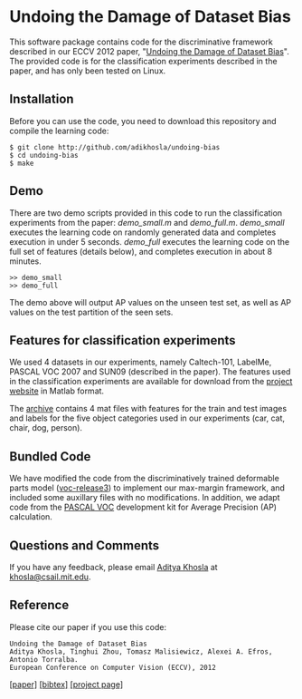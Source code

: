 Undoing the Damage of Dataset Bias
==================================

This software package contains code for the discriminative framework described in our ECCV 2012 paper, "<a href="http://undoingbias.csail.mit.edu/">Undoing the Damage of Dataset Bias</a>". The provided code is for the classification experiments described in the paper, and has only been tested on Linux.

Installation
------------

Before you can use the code, you need to download this repository and compile the learning code:

    $ git clone http://github.com/adikhosla/undoing-bias
    $ cd undoing-bias
    $ make

Demo
----

There are two demo scripts provided in this code to run the classification experiments from the paper: <i>demo_small.m</i> and <i>demo_full.m</i>. <i>demo_small</i> executes the learning code on randomly generated data and completes execution in under 5 seconds. <i>demo_full</i> executes the learning code on the full set of features (details below), and completes execution in about 8 minutes.

    >> demo_small
    >> demo_full

The demo above will output AP values on the unseen test set, as well as AP values on the test partition of the seen sets.

Features for classification experiments
---------------------------------------

We used 4 datasets in our experiments, namely Caltech-101, LabelMe, PASCAL VOC 2007 and SUN09 (described in the paper). The features used in the classification experiments are available for download from the <a href="http://undoingbias.csail.mit.edu">project website</a> in Matlab format. 

The <a href="http://undoingbias.csail.mit.edu/features.tar">archive</a> contains 4 mat files with features for the train and test images and labels for the five object categories used in our experiments (car, cat, chair, dog, person).

Bundled Code
------------
We have modified the code from the discriminatively trained deformable parts model (<a href="http://cs.brown.edu/~pff/latent-release3/">voc-release3</a>) to implement our max-margin framework, and included some auxillary files with no modifications. In addition, we adapt code from the <a href="http://pascallin.ecs.soton.ac.uk/challenges/VOC/voc2012/">PASCAL VOC</a> development kit for Average Precision (AP) calculation.

Questions and Comments
----------------------
If you have any feedback, please email <a href="http://people.csail.mit.edu/khosla">Aditya Khosla</a> at <a href="mailto:khosla@csail.mit.edu">khosla@csail.mit.edu</a>.

Reference
---------

Please cite our paper if you use this code:

    Undoing the Damage of Dataset Bias
    Aditya Khosla, Tinghui Zhou, Tomasz Malisiewicz, Alexei A. Efros, Antonio Torralba. 
    European Conference on Computer Vision (ECCV), 2012

<a href="http://people.csail.mit.edu/khosla/papers/eccv2012_khosla.pdf">[paper]</a> <a href="http://people.csail.mit.edu/khosla/bibtex/eccv2012.bib">[bibtex]</a> <a href="http://undoingbias.csail.mit.edu/">[project page]</a>

